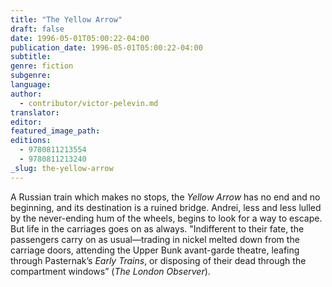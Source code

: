 ```yaml
---
title: "The Yellow Arrow"
draft: false
date: 1996-05-01T05:00:22-04:00
publication_date: 1996-05-01T05:00:22-04:00
subtitle:
genre: fiction
subgenre:
language:
author:
  - contributor/victor-pelevin.md
translator:
editor:
featured_image_path:
editions:
  - 9780811213554
  - 9780811213240
_slug: the-yellow-arrow
---
```


A Russian train which makes no stops, the _Yellow Arrow_ has no end and no beginning, and its destination is a ruined bridge. Andrei, less and less lulled by the never-ending hum of the wheels, begins to look for a way to escape. But life in the carriages goes on as always. "Indifferent to their fate, the passengers carry on as usual––trading in nickel melted down from the carriage doors, attending the Upper Bunk avant-garde theatre, leafing through Pasternak’s _Early Trains_, or disposing of their dead through the compartment windows” (_The London Observer_).

